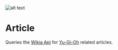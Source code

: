 ![alt text](https://fablecode.visualstudio.com/Yugioh%20Insight/_apis/build/status/Build_ArticleData "Visual studio team services build status")

# Article
Queries the [Wikia Api](https://yugioh.fandom.com/api/v1/#!/Articles) for [Yu-Gi-Oh](http://www.yugioh-card.com/uk/) related articles.